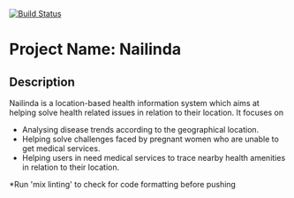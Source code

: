 [![Build Status](https://travis-ci.com/Podiihq/nailinda.svg?branch=develop)](https://travis-ci.com/Podiihq/nailinda)

# Project Name: Nailinda

## Description

 Nailinda  is a location-based health information system which aims at helping solve health related issues in relation to their location.
 It focuses on 
  * Analysing disease trends according to the geographical location.
  * Helping solve challenges faced by pregnant women who are unable to get medical services.
  * Helping users in need medical services to trace nearby health amenities in relation to their location.

  *Run 'mix linting' to check for code formatting before pushing

